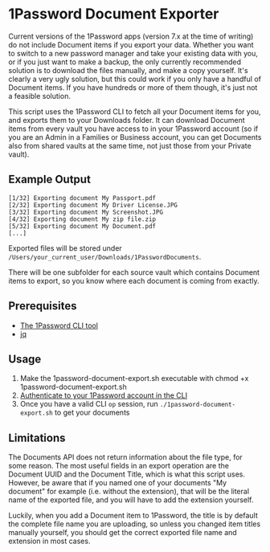 # 1Password Document Exporter

Current versions of the 1Password apps (version 7.x at the time of writing) do not include Document items if you export your data. Whether you want to switch to a new password manager and take your existing data with you, or if you just want to make a backup, the only currently recommended solution is to download the files manually, and make a copy yourself. It's clearly a very ugly solution, but this could work if you only have a handful of Document items. If you have hundreds or more of them though, it's just not a feasible solution.

This script uses the 1Password CLI to fetch all your Document items for you, and exports them to your Downloads folder. It can download Document items from every vault you have access to in your 1Password account (so if you are an Admin in a Families or Business account, you can get Documents also from shared vaults at the same time, not just those from your Private vault).

## Example Output

```
[1/32] Exporting document My Passport.pdf
[2/32] Exporting document My Driver License.JPG
[3/32] Exporting document My Screenshot.JPG
[4/32] Exporting document My zip file.zip
[5/32] Exporting document My Document.pdf
[...]
```

Exported files will be stored under `/Users/your_current_user/Downloads/1PasswordDocuments`.

There will be one subfolder for each source vault which contains Document items to export, so you know where each document is coming from exactly.

## Prerequisites

- [The 1Password CLI tool](https://support.1password.com/command-line-getting-started/)
- [jq](https://stedolan.github.io/jq/)

## Usage

1. Make the 1password-document-export.sh executable with chmod +x 1password-document-export.sh
2. [Authenticate to your 1Password account in the CLI](https://support.1password.com/command-line-getting-started/#get-started-with-the-command-line-tool)
3. Once you have a valid CLI `op` session, run `./1password-document-export.sh` to get your documents

## Limitations

The Documents API does not return information about the file type, for some reason. The most useful fields in an export operation are the Document UUID and the Document Title, which is what this script uses. However, be aware that if you named one of your documents "My document" for example (i.e. without the extension), that will be the literal name of the exported file, and you will have to add the extension yourself.

Luckily, when you add a Document item to 1Password, the title is by default the complete file name you are uploading, so unless you changed item titles manually yourself, you should get the correct exported file name and extension in most cases.
